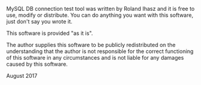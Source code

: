 MySQL DB connection test tool was written by Roland Ihasz and it is free
to use, modify or distribute. You can do anything you want with this 
software, just don't say you wrote it.

This software is provided "as it is".

The author supplies this software to be publicly redistributed on the 
understanding that the author is not responsible for the correct 
functioning of this software in any circumstances and is not liable for 
any damages caused by this software.

August 2017
